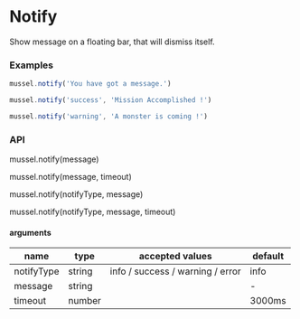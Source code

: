 # Notify

Show message on a floating bar, that will dismiss itself.



### Examples

``` javascript
mussel.notify('You have got a message.')
```

``` javascript
mussel.notify('success', 'Mission Accomplished !')
```

``` javascript
mussel.notify('warning', 'A monster is coming !')
```





### API

mussel.notify(message)

mussel.notify(message, timeout)

mussel.notify(notifyType, message)

mussel.notify(notifyType, message, timeout)

#### arguments

| name       | type   | accepted values                  | default |
| ---------- | ------ | -------------------------------- | ------- |
| notifyType | string | info / success / warning / error | info    |
| message    | string |                                  | -       |
| timeout    | number |                                  | 3000ms  |

